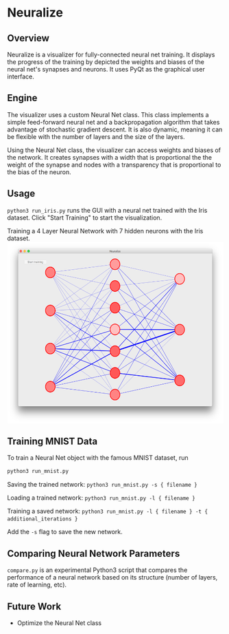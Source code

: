 # Neuralize #

## Overview ##
Neuralize is a visualizer for fully-connected neural net training. It displays the progress of the training by depicted the weights and biases of the neural net's synapses and neurons. It uses PyQt as the graphical user interface.

## Engine ##
The visualizer uses a custom Neural Net class. This class implements a simple feed-forward neural net and a backpropagation algorithm that takes advantage of stochastic gradient descent. It is also dynamic, meaning it can be flexible with the number of layers and the size of the layers. 

Using the Neural Net class, the visualizer can access weights and biases of the network. It creates synapses with a width that is proportional the the weight of the synapse and nodes with a transparency that is proportional to the bias of the neuron. 

## Usage ##
`python3 run_iris.py` runs the GUI with a neural net trained with the Iris dataset. Click "Start Training" to start the visualization.

Training a 4 Layer Neural Network with 7 hidden neurons with the Iris dataset.
<img src="example.png" width="556px" height="422px" align="center"/>


## Training MNIST Data ##
To train a Neural Net object with the famous MNIST dataset, run
```bash
python3 run_mnist.py
```
Saving the trained network: `python3 run_mnist.py -s { filename }`

Loading a trained network: `python3 run_mnist.py -l { filename }`

Training a saved network: `python3 run_mnist.py -l { filename } -t { additional_iterations }`

Add the `-s` flag to save the new network.

## Comparing Neural Network Parameters ##
`compare.py` is an experimental Python3 script that compares the performance of a neural network based on its structure (number of layers, rate of learning, etc). 

## Future Work ##
* Optimize the Neural Net class